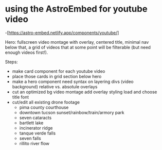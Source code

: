 
# using the AstroEmbed for youtube video

-[https://astro-embed.netlify.app/components/youtube/]

Hero: fullscreen video montage with overlay, centered title, minimal nav
below that, a grid of videos that at some point will be filterable (but need enough videos first!).

Steps:

- make card component for each youtube video
- place those cards in grid section below hero
- make a hero component
    need syntax on layering divs (video background)
    relative vs. absotule
    overlays
- cut an optimized bg video montage
    add overlay styling
    load and choose title font
- cut/edit all existing drone footage
  - pima county courthouse
  - downtown tucson sunset/rainbow/train/armory park
  - seven cataracts
  - bartlett lake
  - incinerator ridge
  - tanque verde falls
  - seven falls
  - rillito river flow
